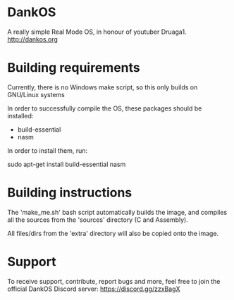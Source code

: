 # DankOS
A really simple Real Mode OS, in honour of youtuber Druaga1. http://dankos.org

# Building requirements
Currently, there is no Windows make script, so this only builds on GNU/Linux systems

In order to successfully compile the OS, these packages should be installed:

- build-essential
- nasm

In order to install them, run:

sudo apt-get install build-essential nasm

# Building instructions
The 'make_me.sh' bash script automatically builds the image, and compiles all the
sources from the 'sources' directory (C and Assembly).

All files/dirs from the 'extra' directory will also be copied onto the image.

# Support
To receive support, contribute, report bugs and more, feel free to join the
official DankOS Discord server: https://discord.gg/zzxBagX
